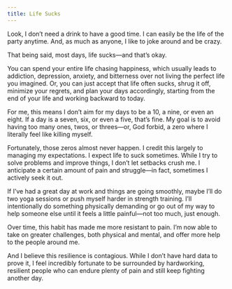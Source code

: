 ```yaml
---
title: Life Sucks
---
```


Look, I don’t need a drink to have a good time. I can easily be the life of the party anytime. And, as much as anyone, I like to joke around and be crazy.

That being said, most days, life sucks—and that’s okay.

You can spend your entire life chasing happiness, which usually leads to addiction, depression, anxiety, and bitterness over not living the perfect life you imagined. Or, you can just accept that life often sucks, shrug it off, minimize your regrets, and plan your days accordingly, starting from the end of your life and working backward to today.

For me, this means I don’t aim for my days to be a 10, a nine, or even an eight. If a day is a seven, six, or even a five, that’s fine. My goal is to avoid having too many ones, twos, or threes—or, God forbid, a zero where I literally feel like killing myself.

Fortunately, those zeros almost never happen. I credit this largely to managing my expectations. I expect life to suck sometimes. While I try to solve problems and improve things, I don’t let setbacks crush me. I anticipate a certain amount of pain and struggle—in fact, sometimes I actively seek it out.

If I’ve had a great day at work and things are going smoothly, maybe I’ll do two yoga sessions or push myself harder in strength training. I’ll intentionally do something physically demanding or go out of my way to help someone else until it feels a little painful—not too much, just enough.

Over time, this habit has made me more resistant to pain. I’m now able to take on greater challenges, both physical and mental, and offer more help to the people around me.

And I believe this resilience is contagious. While I don’t have hard data to prove it, I feel incredibly fortunate to be surrounded by hardworking, resilient people who can endure plenty of pain and still keep fighting another day. 
